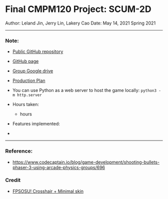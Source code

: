 # Final CMPM120 Project: SCUM-2D
Author: Leland Jin, Jerry Lin, Lakery Cao
Date: May 14, 2021
Spring 2021  

---
### Note:
- [Public GitHub repository](https://github.com/jerrylin4real/scum-2D)

- [GitHub page]()

- [Group Google drive](https://drive.google.com/drive/folders/1LB6Vdx5lpXOuZgMV4hXCGnVQgUnjNuvu?usp=sharing)

- [Production Plan](https://docs.google.com/spreadsheets/d/1IPQ5VGNMIJ-X7-zjF-Um_xaEgY5ljL-dkttPFAnFF-o/edit?usp=sharing)


- You can use Python as a web server to host the game locally: `python3 -m http.server`

- Hours taken: 
    - hours

- Features implemented:
- 

---
### Reference:
- https://www.codecaptain.io/blog/game-development/shooting-bullets-phaser-3-using-arcade-physics-groups/696
 
### Credit  
- [FPSOSU! Crosshair + Minimal skin](https://steamcommunity.com/sharedfiles/filedetails/?id=1789952373)




